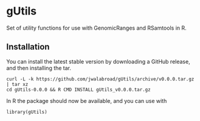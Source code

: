 gUtils
=======

Set of utility functions for use with GenomicRanges and RSamtools in R.


Installation
------------
You can install the latest stable version by downloading a GitHub release, and then installing the tar.
```
curl -L -k https://github.com/jwalabroad/gUtils/archive/v0.0.0.tar.gz | tar xz
cd gUtils-0.0.0 && R CMD INSTALL gUtils_v0.0.0.tar.gz
```

In R the package should now be available, and you can use with
```
library(gUtils)
```
